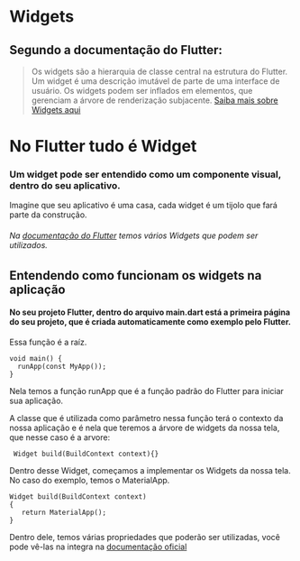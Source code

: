 
# Widgets 
## Segundo a documentação do Flutter:

> Os widgets são a hierarquia de classe central na estrutura do Flutter. Um widget é uma descrição imutável de parte de uma interface de usuário. Os widgets podem ser inflados em elementos, que gerenciam a árvore de renderização subjacente.  [Saiba mais sobre Widgets aqui](https://api.flutter.dev/flutter/widgets/Widget-class.html#)

# No Flutter tudo é Widget

### Um widget pode ser entendido como um componente visual, dentro do seu aplicativo. 

Imagine que seu aplicativo é uma casa, cada widget é um tijolo que fará parte da construção. 

###### Na [documentação do Flutter](https://docs.flutter.dev/development/ui/widgets) temos vários Widgets que podem ser utilizados. 

## Entendendo como funcionam os widgets na aplicação

#### No seu projeto Flutter, dentro do arquivo main.dart está a primeira página do seu projeto, que é criada automaticamente como exemplo pelo Flutter. 

Essa função é a raíz. 

```
void main() {
  runApp(const MyApp());
}
```

Nela temos a função runApp que é a função padrão do Flutter para iniciar sua aplicação. 

A classe que é utilizada como parâmetro nessa função terá o contexto da nossa aplicação e é nela que teremos a árvore de widgets da nossa tela, que nesse caso é a arvore:

````
 Widget build(BuildContext context){}
 ````

 Dentro desse Widget, começamos a implementar os Widgets da nossa tela.
 No caso do exemplo, temos o MaterialApp.

 ````
Widget build(BuildContext context) 
{
    return MaterialApp();
}
````

Dentro dele, temos várias propriedades que poderão ser utilizadas, você pode vê-las na integra na [documentação oficial](https://api.flutter.dev/flutter/material/MaterialApp-class.html)

